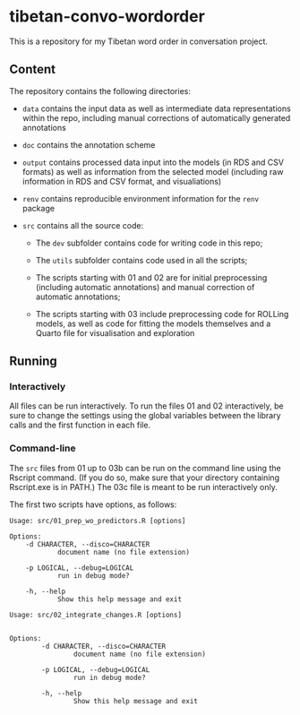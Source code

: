 # tibetan-convo-wordorder

This is a repository for my Tibetan word order in conversation project.

## Content

The repository contains the following directories:

-   `data` contains the input data as well as intermediate data representations within the repo, including manual corrections of automatically generated annotations

-   `doc` contains the annotation scheme

-   `output` contains processed data input into the models (in RDS and CSV formats) as well as information from the selected model (including raw information in RDS and CSV format, and visualiations)

-   `renv` contains reproducible environment information for the `renv` package

-   `src` contains all the source code:

    -   The `dev` subfolder contains code for writing code in this repo;

    -   The `utils` subfolder contains code used in all the scripts;

    -   The scripts starting with 01 and 02 are for initial preprocessing (including automatic annotations) and manual correction of automatic annotations;

    -   The scripts starting with 03 include preprocessing code for ROLLing models, as well as code for fitting the models themselves and a Quarto file for visualisation and exploration

## Running

### Interactively

All files can be run interactively. To run the files 01 and 02 interactively, be sure to change the settings using the global variables between the library calls and the first function in each file.

### Command-line

The `src` files from 01 up to 03b can be run on the command line using the Rscript command. (If you do so, make sure that your directory containing Rscript.exe is in PATH.) The 03c file is meant to be run interactively only.

The first two scripts have options, as follows:

```         
Usage: src/01_prep_wo_predictors.R [options]

Options:
    -d CHARACTER, --disco=CHARACTER
            document name (no file extension)

    -p LOGICAL, --debug=LOGICAL
            run in debug mode?

    -h, --help
            Show this help message and exit
```

```         
Usage: src/02_integrate_changes.R [options]


Options:
        -d CHARACTER, --disco=CHARACTER
                document name (no file extension)

        -p LOGICAL, --debug=LOGICAL
                run in debug mode?

        -h, --help
                Show this help message and exit
```

###